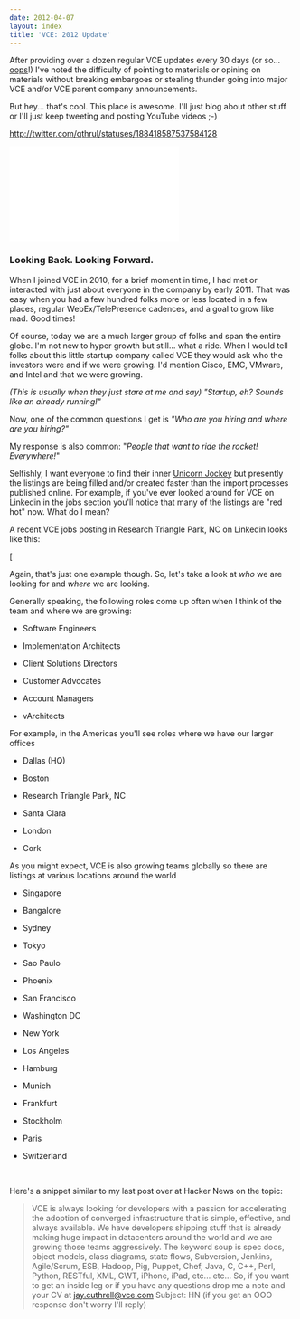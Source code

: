 ```yaml
---
date: 2012-04-07
layout: index
title: 'VCE: 2012 Update'
---
```


After providing over a dozen regular VCE updates every 30 days (or so... [oops](http://fudge.org/category/thevce)!) I've noted the difficulty of pointing to materials or opining on materials without breaking embargoes or stealing thunder going into major VCE and/or VCE parent company announcements.

But hey... that's cool. This place is awesome. I'll just blog about other stuff or I'll just keep tweeting and posting YouTube videos ;-)


http://twitter.com/qthrul/statuses/188418587537584128

<iframe width="300" height="168" src="//www.youtube.com/embed/SCrO0kAVWA" frameborder="0" allowfullscreen></iframe>



### Looking Back. Looking Forward.




When I joined VCE in 2010, for a brief moment in time, I had met or interacted with just about everyone in the company by early 2011. That was easy when you had a few hundred folks more or less located in a few places, regular WebEx/TelePresence cadences, and a goal to grow like mad. Good times!




Of course, today we are a much larger group of folks and span the entire globe. I'm not new to hyper growth but still... what a ride. When I would tell folks about this little startup company called VCE they would ask who the investors were and if we were growing. I'd mention Cisco, EMC, VMware, and Intel and that we were growing.




_(This is usually when they just stare at me and say) "Startup, eh? Sounds like an already running!"_




Now, one of the common questions I get is _"Who are you hiring and where are you hiring?"_




My response is also common: "_People that want to ride the rocket! Everywhere!_"




Selfishly, I want everyone to find their inner [Unicorn Jockey](http://unicornjockey.com) but presently the listings are being filled and/or created faster than the import processes published online. For example, if you've ever looked around for VCE on Linkedin in the jobs section you'll notice that many of the listings are "red hot" now. What do I mean?




A recent VCE jobs posting in Research Triangle Park, NC on Linkedin looks like this:




[




Again, that's just one example though. So, let's take a look at _who_ we are looking for and _where_ we are looking.




Generally speaking, the following roles come up often when I think of the team and where we are growing:






  * Software Engineers


  * Implementation Architects


  * Client Solutions Directors


  * Customer Advocates


  * Account Managers


  * vArchitects




For example, in the Americas you'll see roles where we have our larger offices






  * Dallas (HQ)


  * Boston


  * Research Triangle Park, NC


  * Santa Clara


  * London


  * Cork




As you might expect, VCE is also growing teams globally so there are listings at various locations around the world






  * Singapore


  * Bangalore


  * Sydney


  * Tokyo


  * Sao Paulo


  * Phoenix


  * San Francisco


  * Washington DC


  * New York


  * Los Angeles


  * Hamburg


  * Munich


  * Frankfurt


  * Stockholm


  * Paris


  * Switzerland




 




Here's a snippet similar to my last post over at Hacker News on the topic:





> VCE is always looking for developers with a passion for accelerating the adoption of converged infrastructure that is simple, effective, and always available. We have developers shipping stuff that is already making huge impact in datacenters around the world and we are growing those teams aggressively. The keyword soup is spec docs, object models, class diagrams, state flows, Subversion, Jenkins, Agile/Scrum, ESB, Hadoop, Pig, Puppet, Chef, Java, C, C++, Perl, Python, RESTful, XML, GWT, iPhone, iPad, etc... etc... So, if you want to get an inside leg or if you have any questions drop me a note and your CV at jay.cuthrell@vce.com Subject: HN
(if you get an OOO response don't worry I'll reply)
